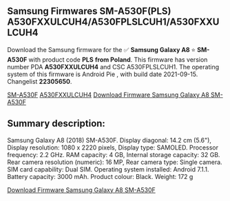 <h2>Samsung Firmwares SM-A530F(PLS) A530FXXULCUH4/A530FPLSLCUH1/A530FXXULCUH4</h2>
Download the Samsung firmware for the ✅ <strong>Samsung Galaxy A8 </strong> ⭐ <strong>SM-A530F</strong> with product code <strong>PLS</strong> <strong> from Poland</strong>. This firmware has version number PDA <strong>A530FXXULCUH4</strong> and CSC A530FPLSLCUH1. The operating system of this firmware is Android Pie , with build date 2021-09-15. Changelist <strong>22305650</strong>.


[SM-A530F](https://samfirm.shop/samsung/model/SM-A530F)
[A530FXXULCUH4](https://samfirm.shop/samsung/pda/A530FXXULCUH4)
[Download Firmware Samsung Galaxy A8 SM-A530F](https://samfirm.shop/samsung/firmware/457208)
<h2>Summary description:</h2>
<p>Samsung Galaxy A8 (2018) SM-A530F. Display diagonal: 14.2 cm (5.6"), Display resolution: 1080 x 2220 pixels, Display type: SAMOLED. Processor frequency: 2.2 GHz. RAM capacity: 4 GB, Internal storage capacity: 32 GB. Rear camera resolution (numeric): 16 MP, Rear camera type: Single camera. SIM card capability: Dual SIM. Operating system installed: Android 7.1.1. Battery capacity: 3000 mAh. Product colour: Black. Weight: 172 g</p>


[Download Firmware Samsung Galaxy A8 SM-A530F](https://samfirm.shop/samsung/firmware/457208)
